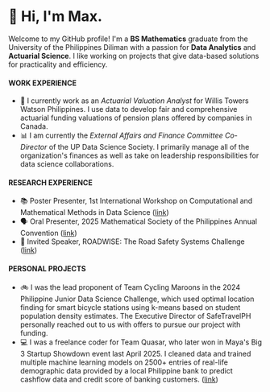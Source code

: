 # 👋 Hi, I'm Max.

Welcome to my GitHub profile! I'm a **BS Mathematics** graduate from the University of the Philippines Diliman with a passion for **Data Analytics** and **Actuarial Science**. I like working on projects that give data-based solutions for practicality and efficiency.

#### WORK EXPERIENCE
* 💼 I currently work as an _Actuarial Valuation Analyst_ for Willis Towers Watson Philippines. I use data to develop fair and comprehensive actuarial funding valuations of pension plans offered by companies in Canada.
* 📊 I am currently the _External Affairs and Finance Committee Co-Director_ of the UP Data Science Society. I primarily manage all of the organization's finances as well as take on leadership responsibilities for data science collaborations.

#### RESEARCH EXPERIENCE
* 📚 Poster Presenter, 1st International Workshop on Computational and Mathematical Methods in Data Science ([link](https://www.facebook.com/IMathUPD/posts/2025-international-workshop-on-computational-and-mathematical-methods-in-data-sc/1161514155982439/))
* 🗣️ Oral Presenter, 2025 Mathematical Society of the Philippines Annual Convention ([link](https://www.mathsociety.ph/))
* 🎤 Invited Speaker, ROADWISE: The Road Safety Systems Challenge ([link](https://www.facebook.com/p/RoadWise-Safe-Systems-Challenge-Philippines-61576205827063/))

#### PERSONAL PROJECTS
* 🚲 I was the lead proponent of Team Cycling Maroons in the 2024 Philippine Junior Data Science Challenge, which used optimal location finding for smart bicycle stations using k-means based on student population density estimates. The Executive Director of SafeTravelPH personally reached out to us with offers to pursue our project with funding.
* 💻 I was a freelance coder for Team Quasar, who later won in Maya's Big 3 Startup Showdown event last April 2025. I cleaned data and trained multiple machine learning models on 2500+ entries of real-life demographic data provided by a local Philippine bank to predict cashflow data and credit score of banking customers. ([link](https://manilastandard.net/tech/314584265/maya-champions-young-innovators-at-the-big-3-startup-showdown.html))
